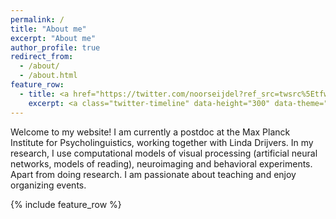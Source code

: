 ```yaml
---
permalink: /
title: "About me"
excerpt: "About me"
author_profile: true
redirect_from: 
  - /about/
  - /about.html
feature_row:
  - title: <a href="https://twitter.com/noorseijdel?ref_src=twsrc%5Etfw" class="twitter-follow-button" data-size="large" data-show-count="false">Follow @noorseijdel</a><script async src="https://platform.twitter.com/widgets.js" charset="utf-8"></script>
    excerpt: <a class="twitter-timeline" data-height="300" data-theme="light" data-link-color="#7dc3dd" href="https://twitter.com/noorseijdel?ref_src=twsrc%5Etfw">Tweets by noorseijdel</a> <script async src="https://platform.twitter.com/widgets.js" charset="utf-8"></script>
---
```



Welcome to my website! I am currently a postdoc at the Max Planck Institute for Psycholinguistics, working together with Linda Drijvers.  In my research, I use computational models of visual processing (artificial neural networks, models of reading), neuroimaging and behavioral experiments. Apart from doing research. I am passionate about teaching and enjoy organizing events.

{% include feature_row %}
